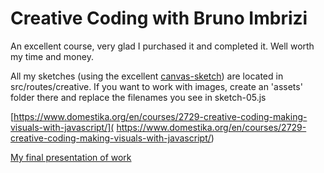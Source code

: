 # Creative Coding with Bruno Imbrizi

An excellent course, very glad I purchased it and completed it. Well worth my time and money.

All my sketches (using the excellent [canvas-sketch](https://github.com/mattdesl/canvas-sketch)) are located in src/routes/creative. If you want to work with images, create an 'assets' folder there and replace the filenames you see in sketch-05.js

[https://www.domestika.org/en/courses/2729-creative-coding-making-visuals-with-javascript/]( https://www.domestika.org/en/courses/2729-creative-coding-making-visuals-with-javascript/)

[My final presentation of work](https://www.domestika.org/en/projects/1340231-creative-coding-final-presentation-of-work)